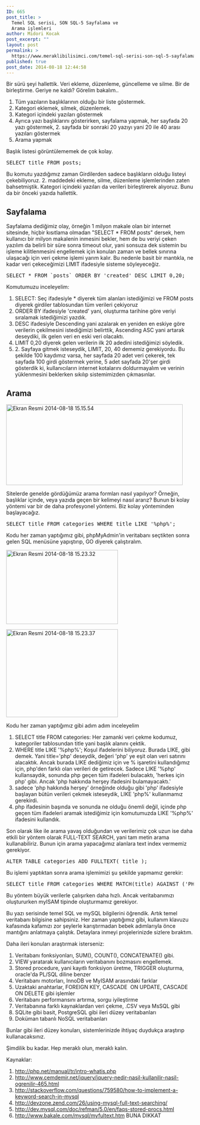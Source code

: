 ```yaml
---
ID: 665
post_title: >
  Temel SQL serisi, SON SQL-5 Sayfalama ve
  Arama işlemleri
author: Midori Kocak
post_excerpt: ""
layout: post
permalink: >
  https://www.meraklibilisimci.com/temel-sql-serisi-son-sql-5-sayfalama-ve-arama-islemleri/
published: true
post_date: 2014-08-18 12:44:58
---
```

Bir sürü şeyi hallettik. Veri ekleme, düzenleme, güncelleme ve silme. Bir de birleştirme. Geriye ne kaldı? Görelim bakalım..
<ol>
 	<li>Tüm yazıların başlıklarının olduğu bir liste göstermek.</li>
 	<li>Kategori eklemek, silmek, düzenlemek.</li>
 	<li>Kategori içindeki yazıları göstermek</li>
 	<li>Ayrıca yazı başlıklarını gösterirken, sayfalama yapmak, her sayfada 20 yazı göstermek, 2. sayfada bir sonraki 20 yazıyı yani 20 ile 40 arası yazıları göstermek</li>
 	<li>Arama yapmak</li>
</ol>
Başlık listesi görüntülememek de çok kolay.
<pre>SELECT title FROM posts;
</pre>
Bu komutu yazdığımız zaman Girdilerden sadece başlıkların olduğu listeyi çekebiliyoruz. 2. maddedeki ekleme, silme, düzenleme işlemlerinden zaten bahsetmiştik. Kategori içindeki yazıları da verileri birleştirerek alıyoruz. Bunu da bir önceki yazıda hallettik.
<h2>Sayfalama</h2>
Sayfalama dediğimiz olay, örneğin 1 milyon makale olan bir internet sitesinde, hiçbir kısıtlama olmadan "SELECT * FROM posts" dersek, hem kullanıcı bir milyon makalenin inmesini bekler, hem de bu veriyi çeken yazılım da belirli bir süre sonra timeout olur, yani sonsuza dek sistemin bu işleme kilitlenmesini engellemek için konulan zaman ve bellek sınırına ulaşacağı için veri çekme işlemi yarım kalır. Bu nedenle basit bir mantıkla, ne kadar veri çekeceğimizi LIMIT ifadesiyle sisteme söyleyeceğiz.
<pre>SELECT * FROM `posts` ORDER BY 'created' DESC LIMIT 0,20;</pre>
Komutumuzu inceleyelim:
<ol>
 	<li>SELECT: Seç ifadesiyle * diyerek tüm alanları istediğimizi ve FROM posts diyerek girdiler tablosundan tüm verileri çekiyoruz</li>
 	<li>ORDER BY ifadesiyle 'created' yani, oluşturma tarihine göre veriyi sıralamak istediğimizi yazdık.</li>
 	<li>DESC ifadesiyle Descending yani azalarak en yeniden en eskiye göre verilerin çekilmesini istediğimizi belirttik, Ascending ASC yani artarak deseydiki, ilk gelen veri en eski veri olacaktı.</li>
 	<li>LIMIT 0,20 diyerek gelen verilerin ilk 20 adedini istediğimizi söyledik.</li>
 	<li>2. Sayfaya gitmek isteseydik, LIMIT, 20, 40 dememiz gerekiyordu. Bu şekilde 100 kaydımız varsa, her sayfada 20 adet veri çekerek, tek sayfada 100 girdi göstermek yerine, 5 adet sayfada 20'şer girdi gösterdik ki, kullanıcıların internet kotalarını doldurmayalım ve verinin yüklenmesini beklerken sıkılıp sistemimizden çıkmasınlar.</li>
</ol>
<h2>Arama</h2>
<a href="https://meraklibilisimci.com/wp-content/uploads/2018/10/Ekran-Resmi-2014-08-18-15.15.54.png"><img class="alignnone size-full wp-image-667" src="https://www.meraklibilisimci.com/wp-content/uploads/2018/10/Ekran-Resmi-2014-08-18-15.15.54.png" alt="Ekran Resmi 2014-08-18 15.15.54" width="474" height="217" /></a>

Sitelerde genelde gördüğümüz arama formları nasıl yapılıyor? Örneğin, başlıklar içinde, veya yazıda geçen bir kelimeyi nasıl ararız? Bunun bi kolay yöntemi var bir de daha profesyonel yöntemi. Biz kolay yönteminden başlayacağız.
<pre>SELECT title FROM categories WHERE title LIKE '%php%';</pre>
Kodu her zaman yaptığımız gibi, phpMyAdmin'in veritabanı seçtikten sonra gelen SQL menüsüne yapıştırıp, GO diyerek çalıştıralım.

<a href="https://www.meraklibilisimci.com/wp-content/uploads/2018/10/Ekran-Resmi-2014-08-18-15.23.37.png"><img class="alignnone size-medium wp-image-670" src="https://www.meraklibilisimci.com/wp-content/uploads/2018/10/Ekran-Resmi-2014-08-18-15.23.32.png?w=300" alt="Ekran Resmi 2014-08-18 15.23.32" width="300" height="199" /></a>

<a href="https://www.meraklibilisimci.com/wp-content/uploads/2018/10/Ekran-Resmi-2014-08-18-15.23.37.png"><img class="alignnone size-medium wp-image-669" src="https://www.meraklibilisimci.com/wp-content/uploads/2018/10/Ekran-Resmi-2014-08-18-15.23.37.png?w=300" alt="Ekran Resmi 2014-08-18 15.23.37" width="300" height="236" /></a>

Kodu her zaman yaptığımız gibi adım adım inceleyelim
<ol>
 	<li>SELECT title FROM categories: Her zamanki veri çekme kodumuz, kategoriler tablosundan title yani başlık alanını çektik.</li>
 	<li>WHERE title LIKE '%php%'; Koşul ifadelerini biliyoruz. Burada LIKE, gibi demek. Yani title='php' deseydik, değeri 'php' ye eşit olan veri satırını alacaktık. Ancak burada LIKE dediğimiz için ve % işaretini kullandığımız için, php'den farklı olan verileri de getirecek. Sadece LIKE '%php' kullansaydık, sonunda php geçen tüm ifadeleri bulacaktı, 'herkes için php' gibi. Ancak 'php hakkında herşey ifadesini bulamayacaktı.'</li>
 	<li>sadece 'php hakkında herşey' örneğinde olduğu gibi 'php' ifadesiyle başlayan bütün verileri çekmek isteseydik, LIKE 'php%' kullanmamız gerekirdi.</li>
 	<li>php ifadesinin başında ve sonunda ne olduğu önemli değil, içinde php geçen tüm ifadeleri aramak istediğimiz için komutumuzda LIKE '%php%' ifadesini kullandık.</li>
</ol>
Son olarak like ile arama yavaş olduğundan ve verilerimiz çok uzun ise daha etkili bir yöntem olarak FULL-TEXT SEARCH, yani tam metin arama kullanabiliriz. Bunun için arama yapacağımız alanlara text index vermemiz gerekiyor.
<pre>ALTER TABLE categories ADD FULLTEXT( title );</pre>
Bu işlemi yaptıktan sonra arama işlemimizi şu şekilde yapmamız gerekir:
<pre>SELECT title FROM categories WHERE MATCH(title) AGAINST ('PHP')</pre>
Bu yöntem büyük verilerle çalışırken daha hızlı. Ancak veritabanımızı oluştururken myISAM tipinde oluşturmamız gerekiyor.

Bu yazı serisinde temel SQL ve mySQL bilgilerini öğrendik. Artık temel veritabanı bilgisine sahipsiniz. Her zaman yaptığımız gibi, kullanım klavuzu kafasında kafamızı zor şeylerle karıştırmadan bebek adımlarıyla önce mantığını anlatmaya çalıştık. Detaylara inmeyi projelerinizde sizlere bıraktım.

Daha ileri konuları araştırmak isterseniz:
<ol>
 	<li>Veritabanı fonksiyonları, SUM(), COUNT(), CONCATENATE() gibi.</li>
 	<li>VIEW yaratarak kullanıcıların veritabanını bozmasını engellemek.</li>
 	<li>Stored procedure, yani kayıtlı fonksiyon üretme, TRIGGER oluşturma, oracle'da PL/SQL diline benzer</li>
 	<li>Veritabanı motorları, InnoDB ve MyISAM arasındaki farklar</li>
 	<li>Uzaktaki anahtarlar, FOREIGN KEY, CASCADE  ON UPDATE, CASCADE ON DELETE gibi işlemler</li>
 	<li>Veritabanı performansını artırma, sorgu iyileştirme</li>
 	<li>Veritabanına farklı kaynaklardan veri çekme, .CSV veya MsSQL gibi</li>
 	<li>SQLite gibi basit, PostgreSQL gibi ileri düzey veritabanları</li>
 	<li>Doküman tabanlı NoSQL veritabanları</li>
</ol>
Bunlar gibi ileri düzey konuları, sistemlerinizde ihtiyaç duydukça araştırıp kullanacaksınız.

Şimdilik bu kadar. Hep meraklı olun, meraklı kalın.

Kaynaklar:
<ol>
 	<li><a href="http://php.net/manual/tr/intro-whatis.php">http://php.net/manual/tr/intro-whatis.php</a></li>
 	<li><a href="http://www.cemdemir.net/jquery/jquery-nedir-nasil-kullanilir-nasil-ogrenilir-465.html">http://www.cemdemir.net/jquery/jquery-nedir-nasil-kullanilir-nasil-ogrenilir-465.html</a></li>
 	<li><a href="http://stackoverflow.com/questions/759580/how-to-implement-a-keyword-search-in-mysql">http://stackoverflow.com/questions/759580/how-to-implement-a-keyword-search-in-mysql</a></li>
 	<li><a href="http://devzone.zend.com/26/using-mysql-full-text-searching/">http://devzone.zend.com/26/using-mysql-full-text-searching/</a></li>
 	<li><a href="http://dev.mysql.com/doc/refman/5.0/en/faqs-stored-procs.html">http://dev.mysql.com/doc/refman/5.0/en/faqs-stored-procs.html</a></li>
 	<li><a href="http://www.bakale.com/mysql/myfultext.htm">http://www.bakale.com/mysql/myfultext.htm</a> BUNA DIKKAT</li>
</ol>